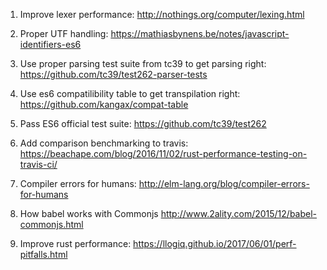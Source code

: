 1. Improve lexer performance:
http://nothings.org/computer/lexing.html

2. Proper UTF handling:
https://mathiasbynens.be/notes/javascript-identifiers-es6

3. Use proper parsing test suite from tc39 to get parsing right:
https://github.com/tc39/test262-parser-tests

4. Use es6 compatilibility table to get transpilation right:
https://github.com/kangax/compat-table

5. Pass ES6 official test suite:
https://github.com/tc39/test262

6. Add comparison benchmarking to travis:
https://beachape.com/blog/2016/11/02/rust-performance-testing-on-travis-ci/

7. Compiler errors for humans:
http://elm-lang.org/blog/compiler-errors-for-humans

8. How babel works with Commonjs
http://www.2ality.com/2015/12/babel-commonjs.html

9. Improve rust performance:
https://llogiq.github.io/2017/06/01/perf-pitfalls.html
